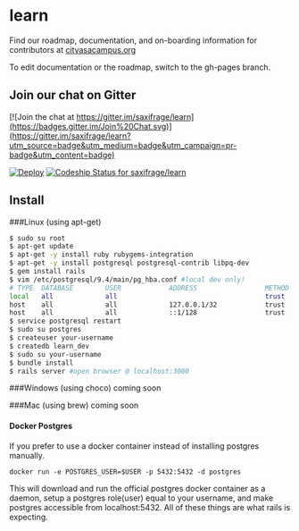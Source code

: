 # learn

Find our roadmap, documentation, and on-boarding information for contributors at [cityasacampus.org](http://cityasacampus.org)

To edit documentation or the roadmap, switch to the gh-pages branch.

## Join our chat on Gitter

[![Join the chat at https://gitter.im/saxifrage/learn](https://badges.gitter.im/Join%20Chat.svg)](https://gitter.im/saxifrage/learn?utm_source=badge&utm_medium=badge&utm_campaign=pr-badge&utm_content=badge)

[![Deploy](https://www.herokucdn.com/deploy/button.png)](https://heroku.com/deploy)
[ ![Codeship Status for saxifrage/learn](https://codeship.com/projects/be3edb90-b14b-0132-d033-3edef27c5b65/status?branch=master)](https://codeship.com/projects/69801)



## Install

###Linux (using apt-get)
```bash
$ sudo su root
$ apt-get update
$ apt-get -y install ruby rubygems-integration
$ apt-get -y install postgresql postgresql-contrib libpq-dev
$ gem install rails
$ vim /etc/postgresql/9.4/main/pg_hba.conf #local dev only!
# TYPE  DATABASE        USER            ADDRESS                 METHOD
local   all             all                                     trust
host    all             all             127.0.0.1/32            trust
host    all             all             ::1/128                 trust
$ service postgresql restart
$ sudo su postgres
$ createuser your-username
$ createdb learn_dev
$ sudo su your-username
$ bundle install
$ rails server #open browser @ localhost:3000
```

###Windows (using choco)
coming soon

###Mac (using brew)
coming soon

#### Docker Postgres
If you prefer to use a docker container instead of installing postgres manually.

`docker run -e POSTGRES_USER=$USER -p 5432:5432 -d postgres`

This will download and run the official postgres docker container as a daemon, setup a postgres role(user) equal to your username, and make postgres accessible from localhost:5432.  All of these things are what rails is expecting.
